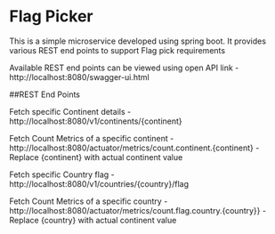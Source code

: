 # Flag Picker
This is a simple microservice developed using spring boot. It provides various REST end points to support Flag pick requirements

Available REST end points can be viewed using open API link - http://localhost:8080/swagger-ui.html

##REST End Points

Fetch specific Continent details - http://localhost:8080/v1/continents/{continent}

Fetch Count Metrics of a specific continent - http://localhost:8080/actuator/metrics/count.continent.{continent} - Replace {continent} with actual continent value

Fetch specific Country flag - http://localhost:8080/v1/countries/{country}/flag

Fetch Count Metrics of a specific country - http://localhost:8080/actuator/metrics/count.flag.country.{country}} - Replace {country} with actual continent value
